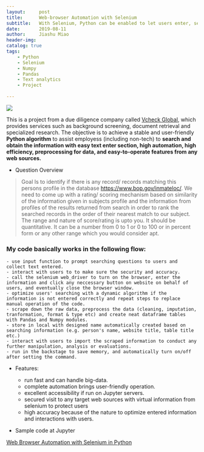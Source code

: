 ```yaml
---
layout:     post
title:      Web-browser Automation with Selenium
subtitle:   With Selenium, Python can be enabled to let users enter, search, scrape down and manipulate information from any source simply in one piece of scripts, with one click to run code and get your result. 
date:       2019-08-11
author:     Jiashu Miao
header-img: 
catalog: true
tags:
    - Python
    - Selenium
    - Numpy
    - Pandas
    - Text analytics
    - Project 
    
---
```

<!--<p float="left">
    <img src="https://www.python.org/static/community_logos/python-logo.png" width="180" /> 
    <img src="https://devonblog.com/wp-content/uploads/2018/08/selenium.png" width="180" /> 
    <img src = "https://vcheckglobal.com//wp-content/uploads/2018/01/global-logo.png" width = "180" />
    <img src = "https://jupyter.org/assets/hublogo.svg" width = "180" />
</p> -->

![](https://raw.githubusercontent.com/michaelmiaomiao/michaelmiaomiao.github.io/master/img/post-jm-web.png)

This is a project from a due diligence company called [Vcheck Global](https://vcheckglobal.com/), which provides services such as background screening, document retrieval and specialized research. The objective is to achieve a stable and user-friendly **Python algorithm** to assist employess (including non-tech) to **search and obtain the information with easy text enter section, high automation, high efficiency, preprocessing for data, and easy-to-operate features from any web sources.**

- Question Overview

> Goal Is to identify if there is any record/ records matching this
> persons profile in the database https://www.bop.gov/inmateloc/. 
> We need to come up with a rating/ scoring mechanism based on similarity of 
> the information given in subjects profile and the information from profiles of 
> the results returned from search in order to rank the searched records
> in the order of their nearest match to our subject.
> The range and nature of score/rating is upto you. It should be quantitative. 
> It can be a number from 0 to 1 or 0 to 100 or in percent form or any other range which you would consider apt.

### My code basically works in the following flow:
   
    - use input function to prompt searching questions to users and collect text entered.
    - interact with users to to make sure the security and accuracy.
    - call the selenium web_driver to turn on the browser, enter the information and click any neccessary button on website on behalf of users, and eventually close the browser window.
    - optimize users' searching with a dynamic algorithm if the information is not entered correctly and repeat steps to replace manual operation of the code. 
    - scrape down the raw data, preprocess the data (cleaning, imputation, tranformation, format & type etc) and create neat dataframe tables with Pandas and Numpy modules.
    - store in local with designed name automatically created based on searching information (e.g. person's name, website title, table title etc.)
    - interact with users to import the scraped information to conduct any further manipulation, analysis or evaluations. 
    - run in the backstage to save memory, and automatically turn on/off after setting the command. 


- Features:
    - run fast and can handle big-data.
    - complete automation brings user-friendly operation.
    - excellent accessibility if run on Jupyter servers.
    - secured visit to any target web sources with virtual information from selenium to protect users
    - high accuracy because of the nature to optimize entered information and interactions with users.
    
 - Sample code at Jupyter
 
<a href="https://hub.gke.mybinder.org/user/ipython-ipython-in-depth-av8t7q31/notebooks/binder/web_browser_auto.ipynb/">Web Browser Automation with Selenium in Python</a><br>
